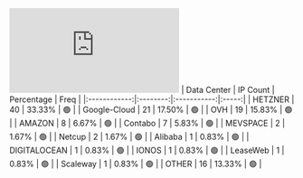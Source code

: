 ![Diagramm](https://github.com/obajay/StateSync-snapshots/blob/main/Projects/Bitcanna/1/README.md)
| Data Center | IP Count | Percentage | Freq |
|:------------:|:--------:|:-----------:|:-----:|
| HETZNER | 40 | 33.33% | 🟢 |
| Google-Cloud | 21 | 17.50% | 🟢 |
| OVH | 19 | 15.83% | 🟢 |
| AMAZON | 8 | 6.67% | 🟢 |
| Contabo | 7 | 5.83% | 🟢 |
| MEVSPACE | 2 | 1.67% | 🟢 |
| Netcup | 2 | 1.67% | 🟢 |
| Alibaba | 1 | 0.83% | 🟢 |
| DIGITALOCEAN | 1 | 0.83% | 🟢 |
| IONOS | 1 | 0.83% | 🟢 |
| LeaseWeb | 1 | 0.83% | 🟢 |
| Scaleway | 1 | 0.83% | 🟢 |
| OTHER | 16 | 13.33% | 🟢 |